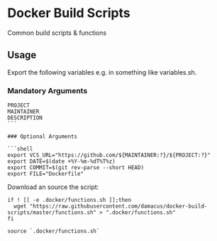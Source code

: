 # Docker Build Scripts

Common build scripts & functions

## Usage

Export the following variables e.g. in something like variables.sh.

### Mandatory Arguments

````shell
PROJECT
MAINTAINER
DESCRIPTION
```

### Optional Arguments

```shell
export VCS_URL="https://github.com/${MAINTAINER:?}/${PROJECT:?}"
export DATE=$(date +%Y-%m-%dT%T%z)
export COMMIT=$(git rev-parse --short HEAD)
export FILE="Dockerfile"
````

Download an source the script:

```shell
if ! [[ -e .docker/functions.sh ]];then
  wget "https://raw.githubusercontent.com/damacus/docker-build-scripts/master/functions.sh" > ".docker/functions.sh"
fi

source `.docker/functions.sh`
```

